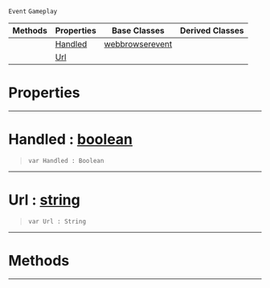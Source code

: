  `Event` `Gameplay`



|Methods|Properties|Base Classes|Derived Classes|
|---|---|---|---|
| |[ Handled](webbrowserurlevent.md#handled-zilch-engine-docu)|[webbrowserevent](webbrowserevent.md)| |
| |[ Url](webbrowserurlevent.md#url-zilch-engine-document)| | |


 #  Properties


---  
 #  Handled : [boolean](../nada_base_types/boolean.md)

> 
> ```TS:Nada
> var Handled : Boolean


---  
 #  Url : [string](../nada_base_types/string.md)

> 
> ```TS:Nada
> var Url : String


---  
 #  Methods


---  
 

 